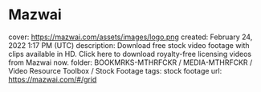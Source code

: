 # Mazwai

cover: https://mazwai.com/assets/images/logo.png
created: February 24, 2022 1:17 PM (UTC)
description: Download free stock video footage with clips available in HD. Click here to download royalty-free licensing videos from Mazwai now.
folder: BOOKMRKS-MTHRFCKR / MEDIA-MTHRFCKR / Video Resource Toolbox / Stock Footage
tags: stock footage
url: https://mazwai.com/#/grid
